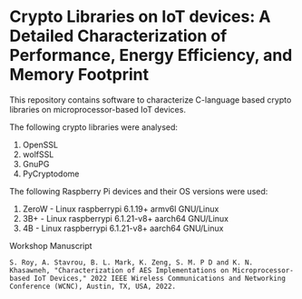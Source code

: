 # Crypto Libraries on IoT devices: A Detailed Characterization of Performance, Energy Efficiency, and Memory Footprint

This repository contains software to characterize C-language based crypto libraries on microprocessor-based IoT devices. 

The following crypto libraries were analysed:
1. OpenSSL
2. wolfSSL
3. GnuPG
4. PyCryptodome

The following Raspberry Pi devices and their OS versions were used:
1. ZeroW - Linux raspberrypi 6.1.19+ armv6l GNU/Linux
2. 3B+ - Linux raspberrypi 6.1.21-v8+ aarch64 GNU/Linux
3. 4B - Linux raspberrypi 6.1.21-v8+ aarch64 GNU/Linux

Workshop Manuscript

    S. Roy, A. Stavrou, B. L. Mark, K. Zeng, S. M. P D and K. N. Khasawneh, "Characterization of AES Implementations on Microprocessor-based IoT Devices," 2022 IEEE Wireless Communications and Networking Conference (WCNC), Austin, TX, USA, 2022.


